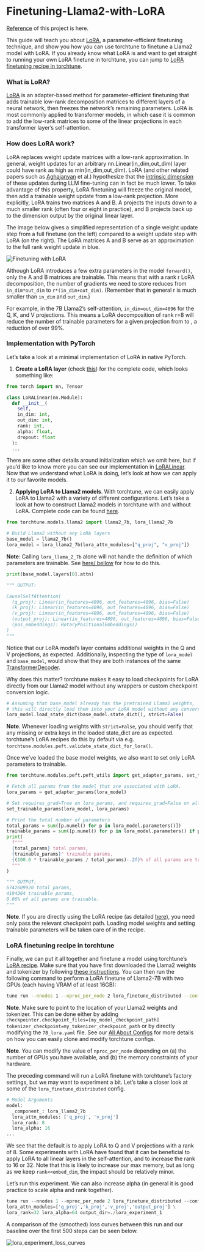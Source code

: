 # Finetuning-Llama2-with-LoRA
[Reference](https://pytorch.org/torchtune/stable/tutorials/lora_finetune.html) of this project is here. 

This guide will teach you about [LoRA](https://pytorch.org/torchtune/stable/tutorials/lora_finetune.html#lora-recipe-label), a parameter-efficient finetuning technique, and show you how you can use torchtune to finetune a Llama2 model with LoRA. If you already know what LoRA is and want to get straight to running your own LoRA finetune in torchtune, you can jump to [LoRA finetuning recipe in torchtune](https://arxiv.org/abs/2106.09685).

### What is LoRA?
[LoRA](https://arxiv.org/abs/2106.09685) is an adapter-based method for parameter-efficient finetuning that adds trainable low-rank decomposition matrices to different layers of a neural network, then freezes the network’s remaining parameters. LoRA is most commonly applied to transformer models, in which case it is common to add the low-rank matrices to some of the linear projections in each transformer layer’s self-attention.

### How does LoRA work?
LoRA replaces weight update matrices with a low-rank approximation. In general, weight updates for an arbitrary nn.Linear(in_dim,out_dim) layer could have rank as high as min(in_dim,out_dim). LoRA (and other related papers such as [Aghajanyan](https://arxiv.org/abs/2012.13255) et al.) hypothesize that the [intrinsic dimension](https://en.wikipedia.org/wiki/Intrinsic_dimension) of these updates during LLM fine-tuning can in fact be much lower. To take advantage of this property, LoRA finetuning will freeze the original model, then add a trainable weight update from a low-rank projection. More explicitly, LoRA trains two matrices A and B. A projects the inputs down to a much smaller rank (often four or eight in practice), and B projects back up to the dimension output by the original linear layer.

The image below gives a simplified representation of a single weight update step from a full finetune (on the left) compared to a weight update step with LoRA (on the right). The LoRA matrices A and B serve as an approximation to the full rank weight update in blue.

![Finetuning with LoRA](https://raw.githubusercontent.com/sulaiman-shamasna/Finetuning-Llama2-with-LoRA/main/image/image.png)

Although LoRA introduces a few extra parameters in the model ```forward()```, only the A and B matrices are trainable. This means that with a rank r LoRA decomposition, the number of gradients we need to store reduces from ```in_dim*out_dim``` to ```r*(in_dim+out_dim)```. (Remember that in general r is much smaller than ```in_dim``` and ```out_dim```.)

For example, in the 7B Llama2’s self-attention, ```in_dim=out_dim=4096``` for the Q, K, and V projections. This means a LoRA decomposition of rank r=8 will reduce the number of trainable parameters for a given projection from 
 to 
, a reduction of over 99%.

### Implementation with PyTorch
Let’s take a look at a minimal implementation of LoRA in native PyTorch.
1. **Create a LoRA layer** (check [this](https://github.com/sulaiman-shamasna/Finetuning-Llama2-with-LoRA/blob/main/lora.py)) for the complete code, which looks something like:
```python
from torch import nn, Tensor

class LoRALinear(nn.Module):
  def __init__(
    self,
    in_dim: int,
    out_dim: int,
    rank: int,
    alpha: float,
    dropout: float
  ):
  ...
```
There are some other details around initialization which we omit here, but if you’d like to know more you can see our implementation in [LoRALinear](https://pytorch.org/torchtune/stable/generated/torchtune.modules.peft.LoRALinear.html#torchtune.modules.peft.LoRALinear). Now that we understand what LoRA is doing, let’s look at how we can apply it to our favorite models.

2. **Applying LoRA to Llama2 models**. With torchtune, we can easily apply LoRA to Llama2 with a variety of different configurations. Let’s take a look at how to construct Llama2 models in torchtune with and without LoRA. Complete code can be found [here](https://github.com/sulaiman-shamasna/Finetuning-Llama2-with-LoRA/blob/main/llama.py).
```python
from torchtune.models.llama2 import llama2_7b, lora_llama2_7b

# Build Llama2 without any LoRA layers
base_model = llama2_7b()
lora_model = lora_llama2_7b(lora_attn_modules=["q_proj", "v_proj"])
```

**Note**: Calling ```lora_llama_2_7b``` alone will not handle the definition of which parameters are trainable. See [here/ bellow](https://github.com/sulaiman-shamasna/Finetuning-Llama2-with-LoRA/blob/main/llama.py) for how to do this.

```python
print(base_model.layers[0].attn)

""" OUTPUT:

CausalSelfAttention(
  (q_proj): Linear(in_features=4096, out_features=4096, bias=False)
  (k_proj): Linear(in_features=4096, out_features=4096, bias=False)
  (v_proj): Linear(in_features=4096, out_features=4096, bias=False)
  (output_proj): Linear(in_features=4096, out_features=4096, bias=False)
  (pos_embeddings): RotaryPositionalEmbeddings()
)
"""
```
Notice that our LoRA model’s layer contains additional weights in the Q and V projections, as expected. Additionally, inspecting the type of ```lora_model``` and ```base_model```, would show that they are both instances of the same [TransformerDecoder](https://pytorch.org/torchtune/stable/generated/torchtune.modules.TransformerDecoder.html#torchtune.modules.TransformerDecoder). 

Why does this matter? torchtune makes it easy to load checkpoints for LoRA directly from our Llama2 model without any wrappers or custom checkpoint conversion logic.

```python
# Assuming that base_model already has the pretrained Llama2 weights,
# this will directly load them into your LoRA model without any conversion necessary.
lora_model.load_state_dict(base_model.state_dict(), strict=False)
```

**Note**. Whenever loading weights with ```strict=False```, you should verify that any missing or extra keys in the loaded state_dict are as expected. torchtune’s LoRA recipes do this by default via e.g. ```torchtune.modules.peft.validate_state_dict_for_lora()```.

Once we’ve loaded the base model weights, we also want to set only LoRA parameters to trainable.

```python
from torchtune.modules.peft.peft_utils import get_adapter_params, set_trainable_params

# Fetch all params from the model that are associated with LoRA.
lora_params = get_adapter_params(lora_model)

# Set requires_grad=True on lora_params, and requires_grad=False on all others.
set_trainable_params(lora_model, lora_params)

# Print the total number of parameters
total_params = sum([p.numel() for p in lora_model.parameters()])
trainable_params = sum([p.numel() for p in lora_model.parameters() if p.requires_grad])
print(
  f"""
  {total_params} total params,
  {trainable_params}" trainable params,
  {(100.0 * trainable_params / total_params):.2f}% of all params are trainable.
  """
)

""" OUTPUT:
6742609920 total params,
4194304 trainable params,
0.06% of all params are trainable.
"""
```

**Note**. If you are directly using the LoRA recipe (as detailed [here](https://pytorch.org/torchtune/stable/tutorials/lora_finetune.html#lora-recipe-label)), you need only pass the relevant checkpoint path. Loading model weights and setting trainable parameters will be taken care of in the recipe.

### LoRA finetuning recipe in torchtune

Finally, we can put it all together and finetune a model using torchtune’s [LoRA recipe](https://github.com/pytorch/torchtune/blob/48626d19d2108f92c749411fbd5f0ff140023a25/recipes/lora_finetune.py). Make sure that you have first downloaded the Llama2 weights and tokenizer by following [these instructions](https://pytorch.org/torchtune/stable/tutorials/first_finetune_tutorial.html#download-llama-label). You can then run the following command to perform a LoRA finetune of Llama2-7B with two GPUs (each having VRAM of at least 16GB):

```bash
tune run --nnodes 1 --nproc_per_node 2 lora_finetune_distributed --config llama2/7B_lora
```

**Note**. Make sure to point to the location of your Llama2 weights and tokenizer. This can be done either by adding ```checkpointer.checkpoint_files=[my_model_checkpoint_path] tokenizer_checkpoint=my_tokenizer_checkpoint_path``` or by directly modifying the ```7B_lora.yaml``` file. See our [All About Configs](https://pytorch.org/torchtune/stable/deep_dives/configs.html#config-tutorial-label) for more details on how you can easily clone and modify torchtune configs.

**Note**. You can modify the value of ```nproc_per_node``` depending on (a) the number of GPUs you have available, and (b) the memory constraints of your hardware.

The preceding command will run a LoRA finetune with torchtune’s factory settings, but we may want to experiment a bit. Let’s take a closer look at some of the ```lora_finetune_distributed``` config.

```python
# Model Arguments
model:
  _component_: lora_llama2_7b
  lora_attn_modules: ['q_proj', 'v_proj']
  lora_rank: 8
  lora_alpha: 16
...
```

We see that the default is to apply LoRA to Q and V projections with a rank of 8. Some experiments with LoRA have found that it can be beneficial to apply LoRA to all linear layers in the self-attention, and to increase the rank to 16 or 32. Note that this is likely to increase our max memory, but as long as we keep ```rank<<embed_dim```, the impact should be relatively minor.

Let’s run this experiment. We can also increase alpha (in general it is good practice to scale alpha and rank together).

```python
tune run --nnodes 1 --nproc_per_node 2 lora_finetune_distributed --config llama2/7B_lora \
lora_attn_modules=['q_proj','k_proj','v_proj','output_proj'] \
lora_rank=32 lora_alpha=64 output_dir=./lora_experiment_1
```

A comparison of the (smoothed) loss curves between this run and our baseline over the first 500 steps can be seen below.

![lora_experiment_loss_curves](https://raw.githubusercontent.com/sulaiman-shamasna/Finetuning-Llama2-with-LoRA/main/image/lora_experiment_loss_curves.png)